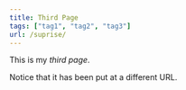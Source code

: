 ```yaml
---
title: Third Page
tags: ["tag1", "tag2", "tag3"]
url: /suprise/
---
```

This is my *third page*.

Notice that it has been put at a different URL.
